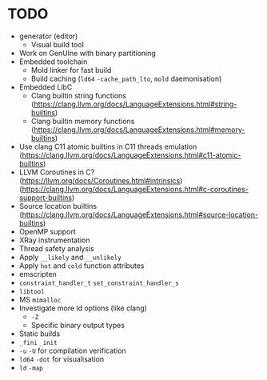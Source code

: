 # TODO

- generator (editor)
    - Visual build tool
- Work on GenUIne with binary partitioning
- Embedded toolchain
    - Mold linker for fast build
    - Build caching (`ld64` `-cache_path_lto`, `mold` daemonisation)
- Embedded LibC
    - Clang builtin string functions (https://clang.llvm.org/docs/LanguageExtensions.html#string-builtins)
    - Clang builtin memory functions (https://clang.llvm.org/docs/LanguageExtensions.html#memory-builtins)
- Use clang C11 atomic builtins in C11 threads emulation (https://clang.llvm.org/docs/LanguageExtensions.html#c11-atomic-builtins)
- LLVM Coroutines in C? (https://llvm.org/docs/Coroutines.html#intrinsics) (https://clang.llvm.org/docs/LanguageExtensions.html#c-coroutines-support-builtins)
- Source location builtins (https://clang.llvm.org/docs/LanguageExtensions.html#source-location-builtins)
- OpenMP support
- XRay instrumentation
- Thread safety analysis
- Apply `__likely` and `__unlikely`
- Apply `hot` and `cold` function attributes
- emscripten
- `constraint_handler_t` `set_constraint_handler_s`
- `libtool`
- MS `mimalloc`
- Investigate more ld options (like clang)
    - `-Z`
    - Specific binary output types
- Static builds
- `_fini` `_init`
- `-u` `-U` for compilation verification
- `ld64` `-dot` for visualisation
- `ld` `-map`
